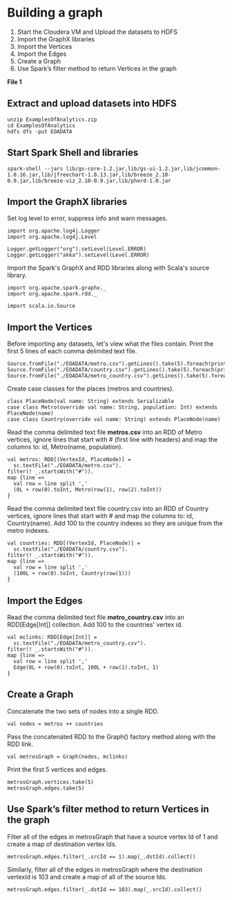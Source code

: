 # Building a graph  #
1. Start the Cloudera VM and Upload the datasets to HDFS
2. Import the GraphX libraries
3. Import the Vertices
4. Import the Edges
5. Create a Graph
6. Use Spark’s filter method to return Vertices in the graph 

**File 1**

## Extract and upload datasets into HDFS ##
    unzip ExamplesOfAnalytics.zip
    cd ExamplesOfAnalytics
    hdfs dfs -put EOADATA


## Start Spark Shell and libraries ##
    spark-shell --jars lib/gs-core-1.2.jar,lib/gs-ui-1.2.jar,lib/jcommon-1.0.16.jar,lib/jfreechart-1.0.13.jar,lib/breeze_2.10-0.9.jar,lib/breeze-viz_2.10-0.9.jar,lib/pherd-1.0.jar

## Import the GraphX libraries ##
Set log level to error, suppress info and warn messages.

    import org.apache.log4j.Logger
    import org.apache.log4j.Level
    
    Logger.getLogger("org").setLevel(Level.ERROR)
    Logger.getLogger("akka").setLevel(Level.ERROR)
    
Import the Spark's GraphX and RDD libraries along with Scala's source library.

    import org.apache.spark.graphx._
    import org.apache.spark.rdd._
    
    import scala.io.Source

## Import the Vertices ##
Before importing any datasets, let's view what the files contain. Print the first 5 lines of each comma delimited text file.

    Source.fromFile("./EOADATA/metro.csv").getLines().take(5).foreach(println)
    Source.fromFile("./EOADATA/country.csv").getLines().take(5).foreach(println)
    Source.fromFile("./EOADATA/metro_country.csv").getLines().take(5).foreach(println)

Create case classes for the places (metros and countries).

    class PlaceNode(val name: String) extends Serializable
    case class Metro(override val name: String, population: Int) extends PlaceNode(name)
    case class Country(override val name: String) extends PlaceNode(name)

Read the comma delimited text file **metros.csv** into an RDD of Metro vertices, ignore lines that start with # (first line with headers) and map the columns to: id, Metro(name, population).

    val metros: RDD[(VertexId, PlaceNode)] =
      sc.textFile("./EOADATA/metro.csv").
    filter(! _.startsWith("#")).
    map {line =>
      val row = line split ','
      (0L + row(0).toInt, Metro(row(1), row(2).toInt))
    }

Read the comma delimited text file country.csv into an RDD of Country vertices, ignore lines that start with # and map the columns to: id, Country(name). Add 100 to the country indexes so they are unique from the metro indexes.

    val countries: RDD[(VertexId, PlaceNode)] =
      sc.textFile("./EOADATA/country.csv").
    filter(! _.startsWith("#")).
    map {line =>
      val row = line split ','
      (100L + row(0).toInt, Country(row(1)))
    }

## Import the Edges ##
Read the comma delimited text file **metro\_country.csv** into an RDD[Edge[Int]] collection. Add 100 to the countries' vertex id.

    val mclinks: RDD[Edge[Int]] =
      sc.textFile("./EOADATA/metro_country.csv").
    filter(! _.startsWith("#")).
    map {line =>
      val row = line split ','
      Edge(0L + row(0).toInt, 100L + row(1).toInt, 1)
    }
    

## Create a Graph ##
Concatenate the two sets of nodes into a single RDD.


    val nodes = metros ++ countries

Pass the concatenated RDD to the Graph() factory method along with the RDD link.


    val metrosGraph = Graph(nodes, mclinks)

Print the first 5 vertices and edges.

    metrosGraph.vertices.take(5)
    metrosGraph.edges.take(5)

## Use Spark’s filter method to return Vertices in the graph ##
Filter all of the edges in metrosGraph that have a source vertex Id of 1 and create a map of destination vertex Ids.

    metrosGraph.edges.filter(_.srcId == 1).map(_.dstId).collect()

Similarly, filter all of the edges in metrosGraph where the destination vertexId is 103 and create a map of all of the source Ids.


    metrosGraph.edges.filter(_.dstId == 103).map(_.srcId).collect()

